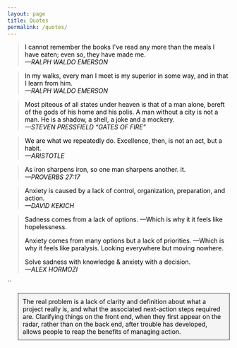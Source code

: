 ```yaml
---
layout: page
title: Quotes
permalink: /quotes/
---
```

<blockquote style="color:black;">
   I cannot remember the books I've read any more than the meals I have eaten; even so, they have made me.
    <br><cite style="color:black;">—RALPH WALDO EMERSON</cite>
</blockquote>

<blockquote style="color:black;">
  In my walks, every man I meet is my superior in some way, and in that I learn from him.
    <br><cite style="color:black;">—RALPH WALDO EMERSON 
</cite>
</blockquote>

<blockquote style="color:black;">
  Most piteous of all states under heaven is that of a man alone, bereft of the gods of his home and his polis. A man without a city is not a man. He is a shadow, a shell, a joke and a mockery.
    <br><cite style="color:black;">—STEVEN PRESSFIELD
 “GATES OF FIRE” 
</cite>
</blockquote>

<blockquote style="color:black;">
 We are what we repeatedly do. Excellence, then, is not an act, but a habit.
    <br><cite style="color:black;">—ARISTOTLE
</cite>
</blockquote>

<blockquote style="color:black;">
 As iron sharpens iron, so one man sharpens another. it.
    <br><cite style="color:black;">—PROVERBS 27:17
</cite>
</blockquote>

<blockquote style="color:black;">
Anxiety is caused by a lack of control, organization, preparation, and action.
    <br><cite style="color:black;">—DAVID KEKICH
</cite>
</blockquote>

<blockquote style="color:black;">
Sadness comes from a lack of options. —Which is why it it feels like hopelessness.

Anxiety comes from many options but a lack of priorities. 
—Which is why it feels like paralysis. Looking everywhere but moving nowhere.

Solve sadness with knowledge & anxiety with a decision.
    <br><cite style="color:black;">—ALEX HORMOZI
</cite>
</blockquote>
``



<blockquote style="background-color: #f4f4f4; border: 1px solid #333; padding: 10px; text-align: left; color: black;">
   The real problem is a lack of clarity and definition about what a project really is, and what the associated next-action steps required are. Clarifying things on the front end, when they first appear on the radar, rather than on the back end, after trouble has developed, allows people to reap the benefits of managing action.
</blockquote>
